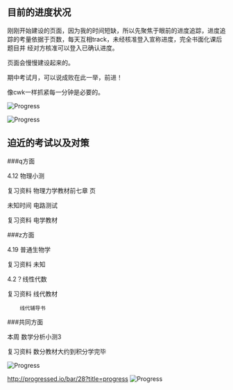  

## 目前的进度状况

刚刚开始建设的页面，因为我的时间短缺，所以先聚焦于眼前的进度追踪，进度追踪的考量依据于页数，每天互相track，未经核准登入宣称进度，完全书面化课后题目并
经对方核准可以登入已确认进度。

页面会慢慢建设起来的。

期中考试月，可以说成败在此一举，前进！

像cwk一样抓紧每一分钟是必要的。


![Progress](http://progressed.io/bar/19?title=数学)   

![Progress](http://progressed.io/bar/28?title=progress)   

## 迫近的考试以及对策

###q方面

4.12 物理小测

复习资料 物理力学教材前七章 页

未知时间 电路测试

复习资料 电学教材

###z方面

4.19 普通生物学

复习资料 未知

4.2？线性代数

复习资料 线代教材

        线代辅导书

###共同方面

本周 数学分析小测3

复习资料 数分教材大约到积分学完毕


![Progress](http://progressed.io/bar/19?title=数学)   


http://progressed.io/bar/28?title=progress
![Progress](http://progressed.io/bar/28?title=progress)   

